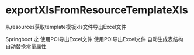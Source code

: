 # exportXlsFromResourceTemplateXls
从resources获取template模板xls文件导出Excel文件

Springboot 之 使用POI导出Excel文件
使用POI导出Excel文件
自动生成表结构
自动替换常量属性
